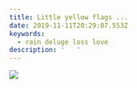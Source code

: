 ```yaml
---
title: Little yellow flags ...
date: 2019-11-11T20:29:07.553Z
keywords:
  - rain deluge loss love
description: '   '
---
```

![](/img/screen-shot-2019-11-12-at-7.29.42-am.png)
